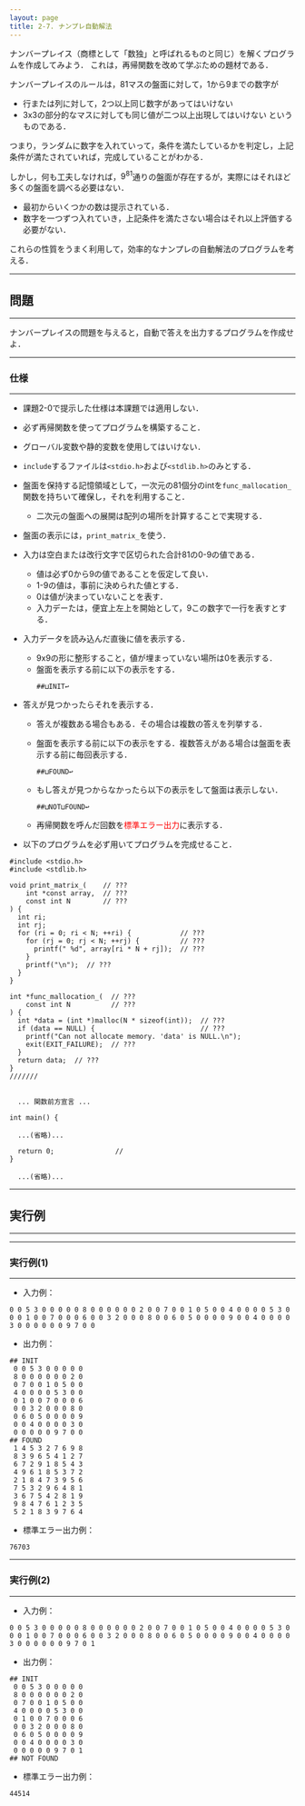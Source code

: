 ```yaml
---
layout: page
title: 2-7. ナンプレ自動解法
---
```


ナンバープレイス（商標として「数独」と呼ばれるものと同じ）を解くプログラムを作成してみよう．
これは，再帰関数を改めて学ぶための題材である．

ナンバープレイスのルールは，81マスの盤面に対して，1から9までの数字が
- 行または列に対して，2つ以上同じ数字があってはいけない
- 3x3の部分的なマスに対しても同じ値が二つ以上出現してはいけない
というものである．

つまり，ランダムに数字を入れていって，条件を満たしているかを判定し，上記条件が満たされていれば，完成していることがわかる．

しかし，何も工夫しなければ，$9^{81}$通りの盤面が存在するが，実際にはそれほど多くの盤面を調べる必要はない．
- 最初からいくつかの数は提示されている．
- 数字を一つずつ入れていき，上記条件を満たさない場合はそれ以上評価する必要がない．

これらの性質をうまく利用して，効率的なナンプレの自動解法のプログラムを考える．

---
## 問題
---

ナンバープレイスの問題を与えると，自動で答えを出力するプログラムを作成せよ．

---
### 仕様
---

- 課題2-0で提示した仕様は本課題では適用しない．

- 必ず再帰関数を使ってプログラムを構築すること．

- グローバル変数や静的変数を使用してはいけない．
- `include`するファイルは`<stdio.h>`および`<stdlib.h>`のみとする．

- 盤面を保持する記憶領域として，一次元の81個分のintを`func_mallocation_`関数を持ちいて確保し，それを利用すること．
  - 二次元の盤面への展開は配列の場所を計算することで実現する．

- 盤面の表示には，`print_matrix_`を使う．

- 入力は空白または改行文字で区切られた合計81の0-9の値である．
  - 値は必ず0から9の値であることを仮定して良い．
  - 1-9の値は，事前に決められた値とする．
  - 0は値が決まっていないことを表す．
  - 入力デーたは，便宜上左上を開始として，9この数字で一行を表すとする．

- 入力データを読み込んだ直後に値を表示する．
  - 9x9の形に整形すること，値が埋まっていない場所は0を表示する．
  - 盤面を表示する前に以下の表示をする．
    ```
    ##⊔INIT↩︎
    ````
- 答えが見つかったらそれを表示する．
  - 答えが複数ある場合もある．その場合は複数の答えを列挙する．
  - 盤面を表示する前に以下の表示をする．複数答えがある場合は盤面を表示する前に毎回表示する．
    ```
    ##⊔FOUND↩︎
    ````
  - もし答えが見つからなかったら以下の表示をして盤面は表示しない．
    ```
    ##⊔NOT⊔FOUND↩︎
    ````

  - 再帰関数を呼んだ回数を<font color="red">標準エラー出力</font>に表示する．




- 以下のプログラムを必ず用いてプログラムを完成せること．

```
#include <stdio.h>
#include <stdlib.h>

void print_matrix_(    // ???
    int *const array,  // ???
    const int N        // ???
) {
  int ri;
  int rj;
  for (ri = 0; ri < N; ++ri) {            // ???
    for (rj = 0; rj < N; ++rj) {          // ???
      printf(" %d", array[ri * N + rj]);  // ???
    }
    printf("\n");  // ???
  }
}

int *func_mallocation_(  // ???
    const int N          // ???
) {
  int *data = (int *)malloc(N * sizeof(int));  // ???
  if (data == NULL) {                          // ???
    printf("Can not allocate memory. 'data' is NULL.\n");
    exit(EXIT_FAILURE);  // ???
  }
  return data;  // ???
}
///////


  ... 関数前方宣言 ...

int main() {

  ...(省略)...

  return 0;               //
}

  ...(省略)...
```



---
## 実行例
---

---
### 実行例(1)
---


- 入力例：
```
0 0 5 3 0 0 0 0 0 8 0 0 0 0 0 0 2 0 0 7 0 0 1 0 5 0 0 4 0 0 0 0 5 3 0 0 0 1 0 0 7 0 0 0 6 0 0 3 2 0 0 0 8 0 0 6 0 5 0 0 0 0 9 0 0 4 0 0 0 0 3 0 0 0 0 0 0 9 7 0 0
```

- 出力例：
```
## INIT
 0 0 5 3 0 0 0 0 0
 8 0 0 0 0 0 0 2 0
 0 7 0 0 1 0 5 0 0
 4 0 0 0 0 5 3 0 0
 0 1 0 0 7 0 0 0 6
 0 0 3 2 0 0 0 8 0
 0 6 0 5 0 0 0 0 9
 0 0 4 0 0 0 0 3 0
 0 0 0 0 0 9 7 0 0
## FOUND
 1 4 5 3 2 7 6 9 8
 8 3 9 6 5 4 1 2 7
 6 7 2 9 1 8 5 4 3
 4 9 6 1 8 5 3 7 2
 2 1 8 4 7 3 9 5 6
 7 5 3 2 9 6 4 8 1
 3 6 7 5 4 2 8 1 9
 9 8 4 7 6 1 2 3 5
 5 2 1 8 3 9 7 6 4
```

- 標準エラー出力例：
```
76703
```

---
### 実行例(2)
---

- 入力例：
```
0 0 5 3 0 0 0 0 0 8 0 0 0 0 0 0 2 0 0 7 0 0 1 0 5 0 0 4 0 0 0 0 5 3 0 0 0 1 0 0 7 0 0 0 6 0 0 3 2 0 0 0 8 0 0 6 0 5 0 0 0 0 9 0 0 4 0 0 0 0 3 0 0 0 0 0 0 9 7 0 1
```

- 出力例：
```
## INIT
 0 0 5 3 0 0 0 0 0
 8 0 0 0 0 0 0 2 0
 0 7 0 0 1 0 5 0 0
 4 0 0 0 0 5 3 0 0
 0 1 0 0 7 0 0 0 6
 0 0 3 2 0 0 0 8 0
 0 6 0 5 0 0 0 0 9
 0 0 4 0 0 0 0 3 0
 0 0 0 0 0 9 7 0 1
## NOT FOUND
```

- 標準エラー出力例：
```
44514
```